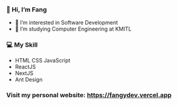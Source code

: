### 👋 Hi, I’m Fang
   - 👀 I’m interested in Software Development 
   - 🏥 I’m studying Computer Engineering at KMITL
### :computer: My Skill
   -  HTML CSS JavaScript
   -  ReactJS
   -  NextJS
   -  Ant Design 
### Visit my personal website: https://fangydev.vercel.app 
<!---
fangy43/fangy43 is a ✨ special ✨ repository because its `README.md` (this file) appears on your GitHub profile.
You can click the Preview link to take a look at your changes.
--->
